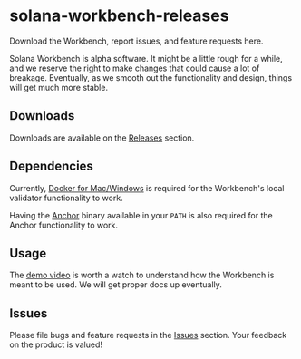 # solana-workbench-releases

Download the Workbench, report issues, and feature requests here.

Solana Workbench is alpha software. It might be a little rough for a while, and we reserve the right to make changes that could cause a lot of breakage. Eventually, as we smooth out the functionality and design, things will get much more stable.

## Downloads

Downloads are available on the [Releases](https://github.com/workbenchapp/solana-workbench-releases) section.

## Dependencies

Currently, [Docker for Mac/Windows](https://docker.com) is required for the Workbench's local validator functionality to work.

Having the [Anchor](https://github.com/project-serum/anchor) binary available in your `PATH` is also required for the Anchor functionality to work.

## Usage

The [demo video](https://www.youtube.com/watch?v=b0V0FcI-upo) is worth a watch to understand how the Workbench is meant to be used. We will get proper docs up eventually.

## Issues

Please file bugs and feature requests in the [Issues](https://github.com/workbenchapp/solana-workbench-releases) section. Your feedback on the product is valued!
